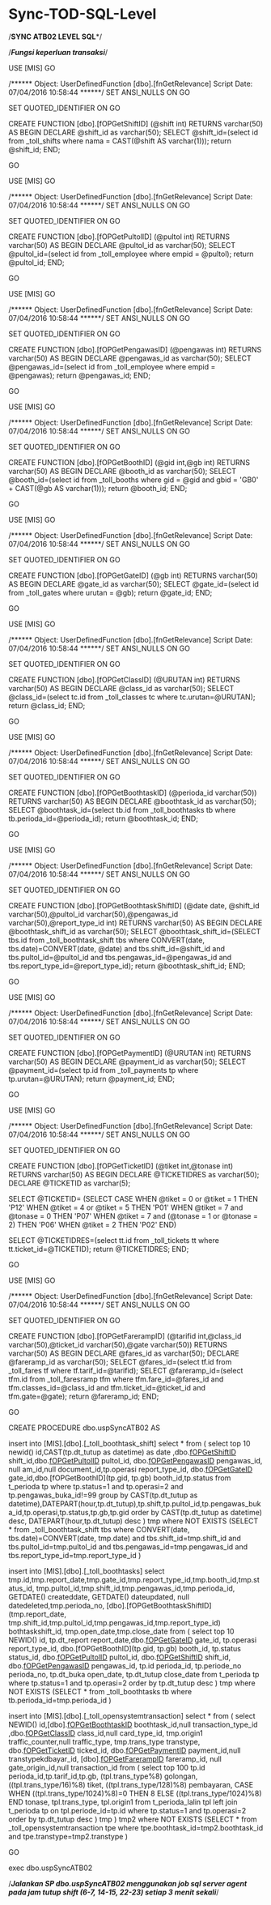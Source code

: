 # Sync-TOD-SQL-Level


/****SYNC ATB02 LEVEL SQL*****/

/*****Fungsi keperluan transaksi*****/

USE [MIS]
GO

/****** Object:  UserDefinedFunction [dbo].[fnGetRelevance]    Script Date: 07/04/2016 10:58:44 ******/
SET ANSI_NULLS ON
GO

SET QUOTED_IDENTIFIER ON
GO

CREATE FUNCTION [dbo].[fOPGetShiftID] (@shift int)
RETURNS varchar(50)
 AS
BEGIN
DECLARE @shift_id as  varchar(50);
SELECT @shift_id=(select id from _toll_shifts where nama = CAST(@shift AS varchar(1)));
 return @shift_id;
END;

GO


USE [MIS]
GO

/****** Object:  UserDefinedFunction [dbo].[fnGetRelevance]    Script Date: 07/04/2016 10:58:44 ******/
SET ANSI_NULLS ON
GO

SET QUOTED_IDENTIFIER ON
GO

CREATE FUNCTION [dbo].[fOPGetPultolID] (@pultol int)
RETURNS varchar(50)
 AS
BEGIN
DECLARE @pultol_id as  varchar(50);
SELECT @pultol_id=(select id from _toll_employee where empid = @pultol);
 return @pultol_id;
END;

GO


USE [MIS]
GO

/****** Object:  UserDefinedFunction [dbo].[fnGetRelevance]    Script Date: 07/04/2016 10:58:44 ******/
SET ANSI_NULLS ON
GO

SET QUOTED_IDENTIFIER ON
GO

CREATE FUNCTION [dbo].[fOPGetPengawasID] (@pengawas int)
RETURNS varchar(50)
 AS
BEGIN
DECLARE @pengawas_id as  varchar(50);
SELECT @pengawas_id=(select id from _toll_employee where empid = @pengawas);
 return @pengawas_id;
END;

GO


USE [MIS]
GO

/****** Object:  UserDefinedFunction [dbo].[fnGetRelevance]    Script Date: 07/04/2016 10:58:44 ******/
SET ANSI_NULLS ON
GO

SET QUOTED_IDENTIFIER ON
GO

CREATE FUNCTION [dbo].[fOPGetBoothID] (@gid int,@gb int)
RETURNS varchar(50)
 AS
BEGIN
DECLARE @booth_id as  varchar(50);
SELECT @booth_id=(select id from _toll_booths where gid = @gid and gbid = 'GB0' + CAST(@gb AS varchar(1)));
 return @booth_id;
END;

GO


USE [MIS]
GO

/****** Object:  UserDefinedFunction [dbo].[fnGetRelevance]    Script Date: 07/04/2016 10:58:44 ******/
SET ANSI_NULLS ON
GO

SET QUOTED_IDENTIFIER ON
GO

CREATE FUNCTION [dbo].[fOPGetGateID] (@gb int)
RETURNS varchar(50)
 AS
BEGIN
DECLARE @gate_id as  varchar(50);
SELECT @gate_id=(select id from _toll_gates where urutan = @gb);
 return @gate_id;
END;

GO

USE [MIS]
GO

/****** Object:  UserDefinedFunction [dbo].[fnGetRelevance]    Script Date: 07/04/2016 10:58:44 ******/
SET ANSI_NULLS ON
GO

SET QUOTED_IDENTIFIER ON
GO

CREATE FUNCTION [dbo].[fOPGetClassID] (@URUTAN int)
RETURNS varchar(50)
 AS
BEGIN
DECLARE @class_id as  varchar(50);
SELECT @class_id=(select tc.id from _toll_classes  tc
	where tc.urutan=@URUTAN);
 return @class_id;
END;

GO



USE [MIS]
GO

/****** Object:  UserDefinedFunction [dbo].[fnGetRelevance]    Script Date: 07/04/2016 10:58:44 ******/
SET ANSI_NULLS ON
GO

SET QUOTED_IDENTIFIER ON
GO

CREATE FUNCTION [dbo].[fOPGetBoothtaskID] (@perioda_id varchar(50))
RETURNS varchar(50)
 AS
BEGIN
DECLARE @boothtask_id as  varchar(50);
SELECT @boothtask_id=(select tb.id from _toll_boothtasks  tb
	where tb.perioda_id=@perioda_id);
 return @boothtask_id;
END;

GO


USE [MIS]
GO

/****** Object:  UserDefinedFunction [dbo].[fnGetRelevance]    Script Date: 07/04/2016 10:58:44 ******/
SET ANSI_NULLS ON
GO

SET QUOTED_IDENTIFIER ON
GO

CREATE FUNCTION [dbo].[fOPGetBoothtaskShiftID] (@date date, @shift_id varchar(50),@pultol_id varchar(50),@pengawas_id varchar(50),@report_type_id int)
RETURNS varchar(50)
 AS
BEGIN
DECLARE @boothtask_shift_id as  varchar(50);
SELECT @boothtask_shift_id=(SELECT tbs.id from _toll_boothtask_shift tbs 
where CONVERT(date, tbs.date)=CONVERT(date, @date) and tbs.shift_id=@shift_id and 
tbs.pultol_id=@pultol_id and tbs.pengawas_id=@pengawas_id and tbs.report_type_id=@report_type_id);
 return @boothtask_shift_id;
END;

GO



USE [MIS]
GO

/****** Object:  UserDefinedFunction [dbo].[fnGetRelevance]    Script Date: 07/04/2016 10:58:44 ******/
SET ANSI_NULLS ON
GO

SET QUOTED_IDENTIFIER ON
GO

CREATE FUNCTION [dbo].[fOPGetPaymentID] (@URUTAN int)
RETURNS varchar(50)
 AS
BEGIN
DECLARE @payment_id as  varchar(50);
SELECT @payment_id=(select tp.id from _toll_payments  tp
	where tp.urutan=@URUTAN);
 return @payment_id;
END;

GO

 

USE [MIS]
GO

/****** Object:  UserDefinedFunction [dbo].[fnGetRelevance]    Script Date: 07/04/2016 10:58:44 ******/
SET ANSI_NULLS ON
GO

SET QUOTED_IDENTIFIER ON
GO

CREATE FUNCTION [dbo].[fOPGetTicketID] (@tiket int,@tonase int)
RETURNS varchar(50)
 AS
BEGIN
DECLARE @TICKETIDRES as  varchar(50);
DECLARE @TICKETID as  varchar(5);

SELECT @TICKETID=
(SELECT CASE 
            WHEN @tiket = 0 or @tiket = 1
               THEN 'P12'
					WHEN @tiket = 4 or @tiket = 5
					   THEN 'P01'
						   WHEN @tiket = 7 and @tonase = 0
						   THEN 'P07'
							   WHEN @tiket = 7 and (@tonase = 1 or @tonase = 2)
							   THEN 'P06'
								   WHEN @tiket = 2
								   THEN 'P02'
       END)


SELECT @TICKETIDRES=(select tt.id from _toll_tickets   tt
	where tt.ticket_id=@TICKETID);
 return @TICKETIDRES;
END;

GO

 

USE [MIS]
GO

/****** Object:  UserDefinedFunction [dbo].[fnGetRelevance]    Script Date: 07/04/2016 10:58:44 ******/
SET ANSI_NULLS ON
GO

SET QUOTED_IDENTIFIER ON
GO

CREATE FUNCTION [dbo].[fOPGetFarerampID] (@tarifid int,@class_id varchar(50),@ticket_id varchar(50),@gate varchar(50))
RETURNS varchar(50)
 AS
BEGIN 
DECLARE @fares_id as  varchar(50);
DECLARE @fareramp_id as  varchar(50);
SELECT @fares_id=(select tf.id from _toll_fares  tf
	where tf.tarif_id=@tarifid);
SELECT @fareramp_id=(select tfm.id from _toll_faresramp  tfm
	where tfm.fare_id=@fares_id and tfm.classes_id=@class_id and tfm.ticket_id=@ticket_id and tfm.gate=@gate);
 return @fareramp_id;
END;

GO




CREATE PROCEDURE dbo.uspSyncATB02
AS

insert into [MIS].[dbo].[_toll_boothtask_shift]
select * from (
select top 10
newid() id,CAST(tp.dt_tutup as datetime) as date
		,dbo.[fOPGetShiftID](tp.shift) shift_id,dbo.[fOPGetPultolID](tp.pultol_id) pultol_id, dbo.[fOPGetPengawasID](tp.pengawas_buka_id) pengawas_id, null am_id,null document_id,tp.operasi report_type_id,
		dbo.[fOPGetGateID](tp.gb) gate_id,dbo.[fOPGetBoothID](tp.gid, tp.gb) booth_id,tp.status
from t_perioda tp
where tp.status=1 and tp.operasi=2 and tp.pengawas_buka_id!=99
group by CAST(tp.dt_tutup as datetime),DATEPART(hour,tp.dt_tutup),tp.shift,tp.pultol_id,tp.pengawas_buka_id,tp.operasi,tp.status,tp.gb,tp.gid
order by CAST(tp.dt_tutup as datetime) desc, DATEPART(hour,tp.dt_tutup) desc ) tmp
where NOT EXISTS (SELECT * from _toll_boothtask_shift tbs 
where CONVERT(date, tbs.date)=CONVERT(date, tmp.date) and tbs.shift_id=tmp.shift_id and 
tbs.pultol_id=tmp.pultol_id and tbs.pengawas_id=tmp.pengawas_id and tbs.report_type_id=tmp.report_type_id )

insert into [MIS].[dbo].[_toll_boothtasks]
select tmp.id,tmp.report_date,tmp.gate_id,tmp.report_type_id,tmp.booth_id,tmp.status_id,
tmp.pultol_id,tmp.shift_id,tmp.pengawas_id,tmp.perioda_id,
GETDATE() createddate, GETDATE() dateupdated, null datedeleted,tmp.perioda_no,
[dbo].[fOPGetBoothtaskShiftID] (tmp.report_date, tmp.shift_id,tmp.pultol_id,tmp.pengawas_id,tmp.report_type_id) bothtaskshift_id,
tmp.open_date,tmp.close_date
 from (
select top 10 NEWID() id, tp.dt_report report_date,dbo.[fOPGetGateID](tp.gb) gate_id,
tp.operasi report_type_id, dbo.[fOPGetBoothID](tp.gid, tp.gb) booth_id,
tp.status status_id, dbo.[fOPGetPultolID](tp.pultol_id) pultol_id,
dbo.[fOPGetShiftID](tp.shift) shift_id,
dbo.[fOPGetPengawasID](tp.pengawas_buka_id) pengawas_id,
tp.id perioda_id,  tp.periode_no perioda_no,
tp.dt_buka open_date, tp.dt_tutup close_date
from t_perioda tp
where tp.status=1 and tp.operasi=2
order by tp.dt_tutup desc ) tmp
where NOT EXISTS (SELECT * from _toll_boothtasks tb
where tb.perioda_id=tmp.perioda_id )

insert into [MIS].[dbo].[_toll_opensystemtransaction]
select * from (
select NEWID() id,[dbo].[fOPGetBoothtaskID](tmp.perioda_id) boothtask_id,null transaction_type_id
,dbo.[fOPGetClassID](tmp.golongan) class_id,null card_type_id,
tmp.origin1 traffic_counter,null traffic_type, tmp.trans_type transtype, dbo.[fOPGetTicketID](tmp.tiket,tmp.tonase) ticked_id,
dbo.[fOPGetPaymentID](tmp.pembayaran) payment_id,null transtypekdbayar_id, 
[dbo].[fOPGetFarerampID](tmp.tarif_id,dbo.[fOPGetClassID](tmp.golongan),dbo.[fOPGetTicketID](tmp.tiket,tmp.tonase),[dbo].[fOPGetGateID](tmp.gb)) fareramp_id,
null gate_origin_id,null transaction_id
  from (
select top 100 tp.id perioda_id,tp.tarif_id,tp.gb, (tpl.trans_type%8) golongan, ((tpl.trans_type/16)%8) tiket, 
((tpl.trans_type/128)%8) pembayaran, 
CASE WHEN ((tpl.trans_type/1024)%8)=0 THEN 8 ELSE ((tpl.trans_type/1024)%8) END tonase,
	 tpl.trans_type, tpl.origin1
from t_perioda_lalin tpl left join t_perioda tp on tpl.periode_id=tp.id
where tp.status=1 and tp.operasi=2
order by tp.dt_tutup desc ) tmp ) tmp2
where NOT EXISTS (SELECT * from _toll_opensystemtransaction tpe
where tpe.boothtask_id=tmp2.boothtask_id and tpe.transtype=tmp2.transtype )

GO

exec dbo.uspSyncATB02

/*****Jalankan SP dbo.uspSyncATB02 menggunakan job sql server agent pada jam tutup shift (6-7, 14-15, 22-23) setiap 3 menit sekali*****/

